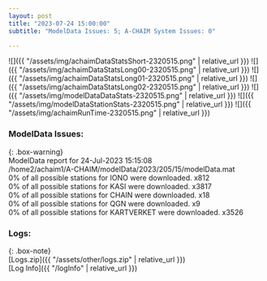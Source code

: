 ```yaml
---
layout: post
title: "2023-07-24 15:00:00"
subtitle: "ModelData Issues: 5; A-CHAIM System Issues: 0"

---
```


![]({{ "/assets/img/achaimDataStatsShort-2320515.png" | relative_url }})
![]({{ "/assets/img/achaimDataStatsLong00-2320515.png" | relative_url }})
![]({{ "/assets/img/achaimDataStatsLong01-2320515.png" | relative_url }})
![]({{ "/assets/img/achaimDataStatsLong02-2320515.png" | relative_url }})
![]({{ "/assets/img/modelDataDataStats-2320515.png" | relative_url }})
![]({{ "/assets/img/modelDataStationStats-2320515.png" | relative_url }})
![]({{ "/assets/img/achaimRunTime-2320515.png" | relative_url }})


### ModelData Issues:  
  
{: .box-warning}  
 ModelData report for 24-Jul-2023 15:15:08   
 /home2/achaim1/A-CHAIM/modelData/2023/205/15/modelData.mat   
 0% of all possible stations for IONO were downloaded. x812   
 0% of all possible stations for KASI were downloaded. x3817   
 0% of all possible stations for CHAIN were downloaded. x18   
 0% of all possible stations for QGN were downloaded. x9   
 0% of all possible stations for KARTVERKET were downloaded. x3526   
  


### Logs:  
  
{: .box-note}  
[Logs.zip]({{ "/assets/other/logs.zip" | relative_url }})  
[Log Info]({{ "/logInfo" | relative_url }})  
